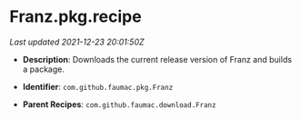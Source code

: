 # Franz.pkg.recipe

_Last updated 2021-12-23 20:01:50Z_

- **Description**: Downloads the current release version of Franz and builds a package.

- **Identifier**: `com.github.faumac.pkg.Franz`

- **Parent Recipes**: `com.github.faumac.download.Franz`
